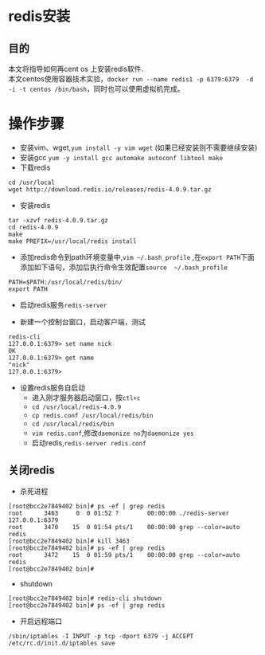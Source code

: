 # redis安装

## 目的  
本文将指导如何再cent os 上安装redis软件.  
本文centos使用容器技术实验，``docker run --name redis1 -p 6379:6379  -d -i -t centos /bin/bash``，同时也可以使用虚拟机完成。

# 操作步骤

* 安装vim、wget,``yum install -y vim wget``  (如果已经安装则不需要继续安装)
* 安装gcc ``yum -y install gcc automake autoconf libtool make``
* 下载redis    
```
cd /usr/local
wget http://download.redis.io/releases/redis-4.0.9.tar.gz
```
* 安装redis
```
tar -xzvf redis-4.0.9.tar.gz 
cd redis-4.0.9
make
make PREFIX=/usr/local/redis install
```

* 添加redis命令到path环境变量中,``vim ~/.bash_profile`` ,在``export PATH``下面添加如下语句，添加后执行命令生效配置``source  ~/.bash_profile``
```
PATH=$PATH:/usr/local/redis/bin/
export PATH
```

* 启动redis服务``redis-server``

* 新建一个控制台窗口，启动客户端，测试
```
redis-cli 
127.0.0.1:6379> set name nick
OK
127.0.0.1:6379> get name 
"nick"
127.0.0.1:6379> 
```

* 设置redis服务自启动
    * 进入刚才服务器启动窗口，按``ctl+c``
    * ``cd /usr/local/redis-4.0.9``
    * ``cp redis.conf /usr/local/redis/bin``
    * ``cd /usr/local/redis/bin``
    * ``vim redis.conf``,修改``daemonize no``为``daemonize yes``
    * 启动redis,``redis-server redis.conf``



## 关闭redis

* 杀死进程
```
[root@bcc2e7849402 bin]# ps -ef | grep redis
root      3463     0  0 01:52 ?        00:00:00 ./redis-server 127.0.0.1:6379
root      3470    15  0 01:54 pts/1    00:00:00 grep --color=auto redis
[root@bcc2e7849402 bin]# kill 3463
[root@bcc2e7849402 bin]# ps -ef | grep redis
root      3472    15  0 01:59 pts/1    00:00:00 grep --color=auto redis
[root@bcc2e7849402 bin]# 
```

* shutdown

```
[root@bcc2e7849402 bin]# redis-cli shutdown
[root@bcc2e7849402 bin]# ps -ef | grep redis
```


* 开启远程端口

```
/sbin/iptables -I INPUT -p tcp -dport 6379 -j ACCEPT
/etc/rc.d/init.d/iptables save
```

